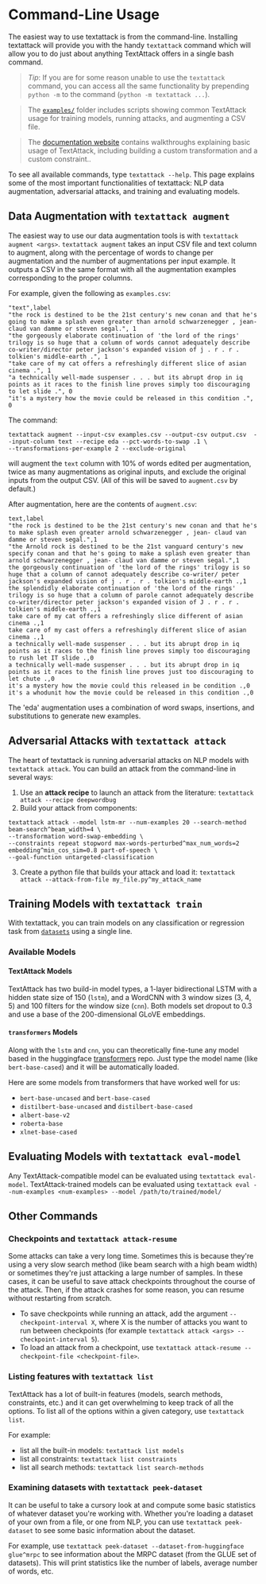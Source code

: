 Command-Line Usage
=======================================

The easiest way to use textattack is from the command-line. Installing textattack
will provide you with the handy `textattack` command which will allow you to do
just about anything TextAttack offers in a single bash command.

> *Tip*: If you are for some reason unable to use the `textattack` command, you
> can access all the same functionality by prepending `python -m` to the command
> (`python -m textattack ...`).


> The [`examples/`](https://github.com/QData/TextAttack/tree/master/examples) folder includes scripts showing common TextAttack usage for training models, running attacks, and augmenting a CSV file. 


> The [documentation website](https://textattack.readthedocs.io/en/latest) contains walkthroughs explaining basic usage of TextAttack, including building a custom transformation and a custom constraint..


To see all available commands, type `textattack --help`. This page explains
some of the most important functionalities of textattack: NLP data augmentation,
adversarial attacks, and training and evaluating models.

## Data Augmentation with `textattack augment`

The easiest way to use our data augmentation tools is with `textattack augment <args>`. `textattack augment`
takes an input CSV file and text column to augment, along with the percentage of words to change per augmentation
and the number of augmentations per input example. It outputs a CSV in the same format with all the augmentation
examples corresponding to the proper columns.

For example, given the following as `examples.csv`:

```
"text",label
"the rock is destined to be the 21st century's new conan and that he's going to make a splash even greater than arnold schwarzenegger , jean- claud van damme or steven segal.", 1
"the gorgeously elaborate continuation of 'the lord of the rings' trilogy is so huge that a column of words cannot adequately describe co-writer/director peter jackson's expanded vision of j . r . r . tolkien's middle-earth .", 1
"take care of my cat offers a refreshingly different slice of asian cinema .", 1
"a technically well-made suspenser . . . but its abrupt drop in iq points as it races to the finish line proves simply too discouraging to let slide .", 0
"it's a mystery how the movie could be released in this condition .", 0
```

The command: 
```
textattack augment --input-csv examples.csv --output-csv output.csv  --input-column text --recipe eda --pct-words-to-swap .1 \
--transformations-per-example 2 --exclude-original
``` 
will augment the `text` column with 10% of words edited per augmentation, twice as many augmentations as original inputs, and exclude the original inputs from the
output CSV. (All of this will be saved to `augment.csv` by default.)

After augmentation, here are the contents of `augment.csv`:
```
text,label
"the rock is destined to be the 21st century's new conan and that he's to make splash even greater arnold schwarzenegger , jean- claud van damme or steven segal.",1
"the Arnold rock is destined to be the 21st vanguard century's new specify conan and that he's going to make a splash even greater than arnold schwarzenegger , jean- claud van damme or steven segal.",1
the gorgeously continuation of 'the lord of the rings' trilogy is so huge that a column of cannot adequately describe co-writer/ peter jackson's expanded vision of j . r . r . tolkien's middle-earth .,1
the splendidly elaborate continuation of 'the lord of the rings' trilogy is so huge that a column of parole cannot adequately describe co-writer/director peter jackson's expanded vision of J . r . r . tolkien's middle-earth .,1
take care of my cat offers a refreshingly slice different of asian cinema .,1
take care of my cast offers a refreshingly different slice of asian cinema .,1
a technically well-made suspenser . . . but its abrupt drop in iq points as it races to the finish line proves simply too discouraging to rush let IT slide .,0 
a technically well-made suspenser . . . but its abrupt drop in iq points as it races to the finish line proves just too discouraging to let chute .,0 
it's a mystery how the movie could this released in be condition .,0
it's a whodunit how the movie could be released in this condition .,0
```

The 'eda' augmentation uses a combination of word swaps, insertions, and substitutions to generate new examples.

## Adversarial Attacks with `textattack attack`

The heart of textattack is running adversarial attacks on NLP models with 
`textattack attack`. You can build an attack from the command-line in several ways:
1. Use an **attack recipe** to launch an attack from the literature: `textattack attack --recipe deepwordbug`
2. Build your attack from components: 
```
textattack attack --model lstm-mr --num-examples 20 --search-method beam-search^beam_width=4 \
--transformation word-swap-embedding \
--constraints repeat stopword max-words-perturbed^max_num_words=2 embedding^min_cos_sim=0.8 part-of-speech \
--goal-function untargeted-classification
```
3. Create a python file that builds your attack and load it: `textattack attack --attack-from-file my_file.py^my_attack_name`

## Training Models with `textattack train`

With textattack, you can train models on any classification or regression task
from [`datasets`](https://github.com/huggingface/datasets/) using a single line.

### Available Models
#### TextAttack Models
TextAttack has two build-in model types, a 1-layer bidirectional LSTM with a hidden
state size of 150 (`lstm`), and a WordCNN with 3 window sizes
(3, 4, 5) and 100 filters for the window size (`cnn`). Both models set dropout
to 0.3 and use a base of the 200-dimensional GLoVE embeddings.

#### `transformers` Models
Along with the `lstm` and `cnn`, you can theoretically fine-tune any model based
in the huggingface [transformers](https://github.com/huggingface/transformers/)
repo. Just type the model name (like `bert-base-cased`) and it will be automatically 
loaded.

Here are some models from transformers that have worked well for us:
- `bert-base-uncased` and `bert-base-cased`
- `distilbert-base-uncased` and `distilbert-base-cased`
- `albert-base-v2` 
- `roberta-base` 
- `xlnet-base-cased`

## Evaluating Models with `textattack eval-model`

Any TextAttack-compatible model can be evaluated using `textattack eval-model`. TextAttack-trained models can be evaluated using `textattack eval --num-examples <num-examples> --model /path/to/trained/model/`

## Other Commands

### Checkpoints and `textattack attack-resume`

Some attacks can take a very long time. Sometimes this is because they're using
a very slow search method (like beam search with a high beam width) or sometimes
they're just attacking a large number of samples. In these cases, it can be 
useful to save attack checkpoints throughout the course of the attack. Then,
if the attack crashes for some reason, you can resume without restarting from
scratch.

- To save checkpoints while running an attack, add the argument `--checkpoint-interval X`,
where X is the number of attacks you want to run between checkpoints (for example `textattack attack <args> --checkpoint-interval 5`).
- To load an attack from a checkpoint, use `textattack attack-resume --checkpoint-file <checkpoint-file>`.

### Listing features with `textattack list`

TextAttack has a lot of built-in features (models, search methods, constraints, etc.)
and it can get overwhelming to keep track of all the options. To list all of the
options within a given category, use `textattack list`.

For example:
- list all the built-in models: `textattack list models`
- list all constraints: `textattack list constraints`
- list all search methods: `textattack list search-methods`

### Examining datasets with `textattack peek-dataset`
It can be useful to take a cursory look at and compute some basic statistics of
whatever dataset you're working with. Whether you're loading a dataset of your
own from a file, or one from NLP, you can use `textattack peek-dataset` to 
see some basic information about the dataset.

For example, use `textattack peek-dataset --dataset-from-huggingface glue^mrpc` to see
information about the MRPC dataset (from the GLUE set of datasets). This will
print statistics like the number of labels, average number of words, etc.



